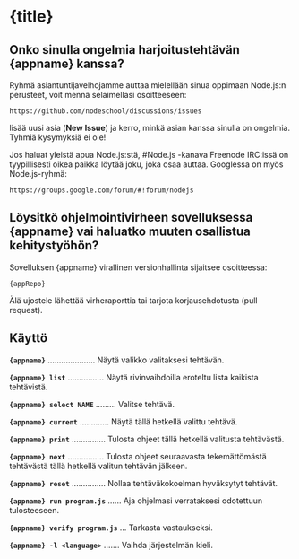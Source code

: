 # {title}

## Onko sinulla ongelmia harjoitustehtävän {appname} kanssa?

Ryhmä asiantuntijavelhojamme auttaa mielellään sinua oppimaan Node.js:n perusteet, voit mennä selaimellasi osoitteeseen:

    https://github.com/nodeschool/discussions/issues

lisää uusi asia (__New Issue__) ja kerro, minkä asian kanssa sinulla on ongelmia. Tyhmiä kysymyksiä ei ole!

Jos haluat yleistä apua Node.js:stä, #Node.js -kanava Freenode IRC:issä on tyypillisesti oikea paikka löytää joku, joka osaa auttaa. Googlessa on myös Node.js-ryhmä:

    https://groups.google.com/forum/#!forum/nodejs

## Löysitkö ohjelmointivirheen sovelluksessa {appname} vai haluatko muuten osallistua kehitystyöhön?

Sovelluksen {appname} virallinen versionhallinta sijaitsee osoitteessa:

    {appRepo}

Älä ujostele lähettää virheraporttia tai tarjota korjausehdotusta (pull request).

## Käyttö

__`{appname}`__ ..................... Näytä valikko valitaksesi tehtävän.

__`{appname} list`__ ................ Näytä rivinvaihdoilla eroteltu lista kaikista tehtävistä.

__`{appname} select NAME`__ ......... Valitse tehtävä.

__`{appname} current`__ ............. Näytä tällä hetkellä valittu tehtävä.

__`{appname} print`__ ............... Tulosta ohjeet tällä hetkellä valitusta tehtävästä.

__`{appname} next`__ ................ Tulosta ohjeet seuraavasta tekemättömästä tehtävästä tällä hetkellä valitun tehtävän jälkeen.

__`{appname} reset`__ ............... Nollaa tehtäväkokoelman hyväksytyt tehtävät.

__`{appname} run program.js`__ ...... Aja ohjelmasi verrataksesi odotettuun tulosteeseen.

__`{appname} verify program.js`__ ... Tarkasta vastaukseksi.

__`{appname} -l <language>`__ ....... Vaihda järjestelmän kieli.
